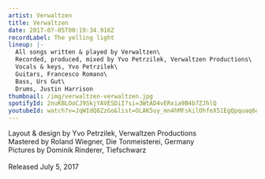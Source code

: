 ```yaml
---
artist: Verwaltzen
title: Verwaltzen
date: 2017-07-05T00:19:34.916Z
recordLabel: The yelling light
lineup: |-
  All songs written & played by Verwaltzen\
  Recorded, produced, mixed by Yvo Petrzilek, Verwaltzen Productions\
  Vocals & keys, Yvo Petrzilek\
  Guitars, Francesco Romano\
  Bass, Urs Gut\
  Drums, Justin Harrison
thumbnail: /img/verwaltzen-verwaltzen.jpg
spotifyId: 2nuKBLOoCJ9SkjYAVESDiI?si=3WtAD4vERxia9B4b7ZJhlQ
youtubeId: watch?v=JqWIdQ8ZzGo&list=OLAK5uy_mn4hMFskilOhfeX51EgQpquaq6oEwOnJA
---
```

Layout & design by Yvo Petrzilek, Verwaltzen Productions\
Mastered by Roland Wiegner, Die Tonmeisterei, Germany\
Pictures by Dominik Rinderer, Tiefschwarz\
\
Released July 5, 2017